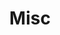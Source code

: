---
layout: page
title: Misc
nav: true
nav_order: 7
dropdown: true
children:
    - title: Night Sky
      permalink: /night-sky/
    - title: Gallery
      permalink: /gallery/
    - title: Piano
      permalink: /piano/
    - title: Physics Demo
      permalink: /physics/
    - title: Books
      permalink: /books/
    - title: Conference Countdown
      permalink: /conference-countdown/
---
